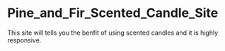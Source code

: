 # Pine_and_Fir_Scented_Candle_Site
This site will tells you the benfit of using scented candles and it is highly responsive.
